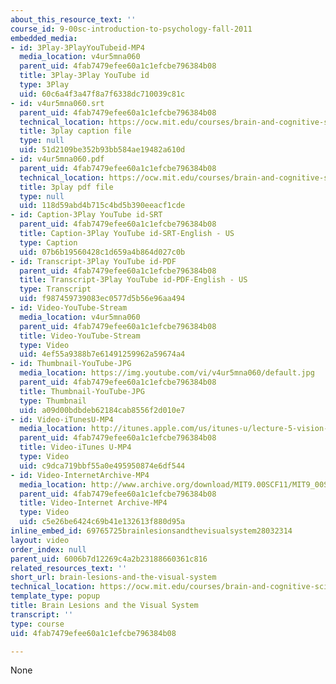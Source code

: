 ```yaml
---
about_this_resource_text: ''
course_id: 9-00sc-introduction-to-psychology-fall-2011
embedded_media:
- id: 3Play-3PlayYouTubeid-MP4
  media_location: v4ur5mna060
  parent_uid: 4fab7479efee60a1c1efcbe796384b08
  title: 3Play-3Play YouTube id
  type: 3Play
  uid: 60c6a4f3a47f8a7f6338dc710039c81c
- id: v4ur5mna060.srt
  parent_uid: 4fab7479efee60a1c1efcbe796384b08
  technical_location: https://ocw.mit.edu/courses/brain-and-cognitive-sciences/9-00sc-introduction-to-psychology-fall-2011/vision-i/brain-lesions-and-the-visual-system/v4ur5mna060.srt
  title: 3play caption file
  type: null
  uid: 51d2109be352b93bb584ae19482a610d
- id: v4ur5mna060.pdf
  parent_uid: 4fab7479efee60a1c1efcbe796384b08
  technical_location: https://ocw.mit.edu/courses/brain-and-cognitive-sciences/9-00sc-introduction-to-psychology-fall-2011/vision-i/brain-lesions-and-the-visual-system/v4ur5mna060.pdf
  title: 3play pdf file
  type: null
  uid: 118d59abd4b715c4bd5b390eeacf1cde
- id: Caption-3Play YouTube id-SRT
  parent_uid: 4fab7479efee60a1c1efcbe796384b08
  title: Caption-3Play YouTube id-SRT-English - US
  type: Caption
  uid: 07b6b19560428c1d659a4b864d027c0b
- id: Transcript-3Play YouTube id-PDF
  parent_uid: 4fab7479efee60a1c1efcbe796384b08
  title: Transcript-3Play YouTube id-PDF-English - US
  type: Transcript
  uid: f987459739083ec0577d5b56e96aa494
- id: Video-YouTube-Stream
  media_location: v4ur5mna060
  parent_uid: 4fab7479efee60a1c1efcbe796384b08
  title: Video-YouTube-Stream
  type: Video
  uid: 4ef55a9388b7e61491259962a59674a4
- id: Thumbnail-YouTube-JPG
  media_location: https://img.youtube.com/vi/v4ur5mna060/default.jpg
  parent_uid: 4fab7479efee60a1c1efcbe796384b08
  title: Thumbnail-YouTube-JPG
  type: Thumbnail
  uid: a09d00bdbdeb62184cab8556f2d010e7
- id: Video-iTunesU-MP4
  media_location: http://itunes.apple.com/us/itunes-u/lecture-5-vision-1/id501335817?i=110362867
  parent_uid: 4fab7479efee60a1c1efcbe796384b08
  title: Video-iTunes U-MP4
  type: Video
  uid: c9dca719bbf55a0e495950874e6df544
- id: Video-InternetArchive-MP4
  media_location: http://www.archive.org/download/MIT9.00SCF11/MIT9_00SCF11_lec05_300k.mp4
  parent_uid: 4fab7479efee60a1c1efcbe796384b08
  title: Video-Internet Archive-MP4
  type: Video
  uid: c5e26be6424c69b41e132613f880d95a
inline_embed_id: 69765725brainlesionsandthevisualsystem28032314
layout: video
order_index: null
parent_uid: 6006b7d12269c4a2b23188660361c816
related_resources_text: ''
short_url: brain-lesions-and-the-visual-system
technical_location: https://ocw.mit.edu/courses/brain-and-cognitive-sciences/9-00sc-introduction-to-psychology-fall-2011/vision-i/brain-lesions-and-the-visual-system
template_type: popup
title: Brain Lesions and the Visual System
transcript: ''
type: course
uid: 4fab7479efee60a1c1efcbe796384b08

---
```

None